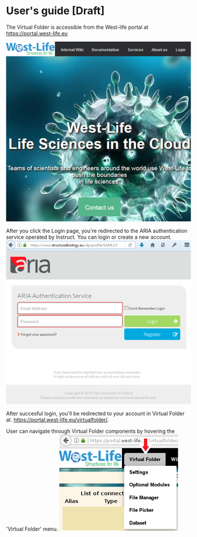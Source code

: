 # User's guide [Draft]

The Virtual Folder is accessible from the West-life portal at https://portal.west-life.eu

![](/doc/assets/WestlifePortal.PNG)

After you click the Login page, you're redirected to the ARIA authentication service operated by Instruct.
You can login or create a new account.
![](/doc/assets/Portal2Login2.PNG)

After succesful login, you'll be redirected to your account in Virtual Folder at.
https://portal.west-life.eu/virtualfolder/. 

User can navigate through Virtual Folder components by hovering the 'Virtual Folder' menu.
![](/doc/assets/VirtualFolderMenu.PNG)


